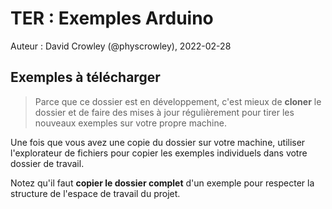 # TER : Exemples Arduino

Auteur : David Crowley (@physcrowley), 2022-02-28

## Exemples à télécharger

>Parce que ce dossier est en développement, c'est mieux de **cloner** le dossier et de faire des mises à jour régulièrement pour tirer les nouveaux exemples sur votre propre machine.

Une fois que vous avez une copie du dossier sur votre machine, utiliser l'explorateur de fichiers pour copier les exemples individuels dans votre dossier de travail.

Notez qu'il faut **copier le dossier complet** d'un exemple pour respecter la structure de l'espace de travail du projet.

